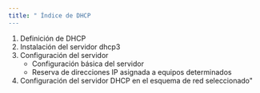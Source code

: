 ```yaml
---
title: " Índice de DHCP
---
```


1. Definición de DHCP  
2. Instalación del servidor dhcp3
3. Configuración del servidor
    * Configuración básica del servidor
    * Reserva de direcciones IP asignada a equipos determinados
4. Configuración del servidor DHCP en el esquema de red seleccionado"